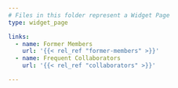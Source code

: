 ```yaml
---
# Files in this folder represent a Widget Page
type: widget_page

links:
  - name: Former Members
    url: '{{< rel_ref "former-members" >}}'
  - name: Frequent Collaborators
    url: '{{< rel_ref "collaborators" >}}'

---
```

